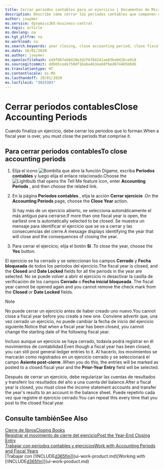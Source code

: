 ```yaml
---
title: Cerrar periodos contables para un ejercicio | Documentos de Microsoft
description: Describe cómo cerrar los periodos contables que componen el ejercicio.
author: jswymer
ms.service: dynamics365-business-central
ms.topic: article
ms.devlang: na
ms.tgt_pltfrm: na
ms.workload: na
ms.search.keywords: year closing, close accounting period, close fiscal year, bank account detailed trial balance
ms.date: 10/01/2020
ms.author: jswymer
ms.openlocfilehash: e49f067eb0410e3d2f6f84241ae83be041bce918
ms.sourcegitcommit: ddbb5cede750df1baba4b3eab8fbed6744b5b9d6
ms.translationtype: HT
ms.contentlocale: es-MX
ms.lasthandoff: 10/01/2020
ms.locfileid: "3925383"
---
```

# <a name="close-accounting-periods"></a><span data-ttu-id="461af-103">Cerrar periodos contables</span><span class="sxs-lookup"><span data-stu-id="461af-103">Close Accounting Periods</span></span>
<span data-ttu-id="461af-104">Cuando finaliza un ejercicio, debe cerrar los periodos que lo forman.</span><span class="sxs-lookup"><span data-stu-id="461af-104">When a fiscal year is over, you must close the periods that comprise it.</span></span>

## <a name="to-close-accounting-periods"></a><span data-ttu-id="461af-105">Para cerrar periodos contables</span><span class="sxs-lookup"><span data-stu-id="461af-105">To close accounting periods</span></span>
1. <span data-ttu-id="461af-106">Elija el icono ![Bombilla que abre la función Dígame](media/ui-search/search_small.png "Dígame qué desea hacer"), escriba **Periodos contables** y luego elija el enlace relacionado.</span><span class="sxs-lookup"><span data-stu-id="461af-106">Choose the ![Lightbulb that opens the Tell Me feature](media/ui-search/search_small.png "Tell me what you want to do") icon, enter **Accounting Periods** , and then choose the related link.</span></span>
2. <span data-ttu-id="461af-107">En la página **Periodos contables** , elija la acción **Cerrar ejercicio** .</span><span class="sxs-lookup"><span data-stu-id="461af-107">On the **Accounting Periods** page, choose the **Close Year** action.</span></span>

    <span data-ttu-id="461af-108">Si hay más de un ejercicio abierto, se selecciona automáticamente el más antiguo para cerrarse.</span><span class="sxs-lookup"><span data-stu-id="461af-108">If more than one fiscal year is open, the earliest one is automatically selected to be closed.</span></span> <span data-ttu-id="461af-109">Se muestra un mensaje para identificar el ejercicio que se va a cerrar y las consecuencias del cierre.</span><span class="sxs-lookup"><span data-stu-id="461af-109">A message displays identifying the year that will close and the consequences of closing the year.</span></span>
3. <span data-ttu-id="461af-110">Para cerrar el ejercicio, elija el botón **Sí** .</span><span class="sxs-lookup"><span data-stu-id="461af-110">To close the year, choose the **Yes** button.</span></span>

<span data-ttu-id="461af-111">El ejercicio se ha cerrado y se seleccionan los campos **Cerrado** y **Fecha bloqueada** de todos los periodos del ejercicio.</span><span class="sxs-lookup"><span data-stu-id="461af-111">The fiscal year is closed, and the **Closed** and **Date Locked** fields for all the periods in the year are selected.</span></span> <span data-ttu-id="461af-112">No se puede volver a abrir el ejercicio ni desactivar la casilla de verificación de los campos **Cerrado** o **Fecha inicial bloqueada** .</span><span class="sxs-lookup"><span data-stu-id="461af-112">The fiscal year cannot be opened again and you cannot remove the check mark from the **Closed** or **Date Locked** fields.</span></span>

> [!NOTE]  
>   <span data-ttu-id="461af-113">No puede cerrar un ejercicio antes de haber creado uno nuevo.</span><span class="sxs-lookup"><span data-stu-id="461af-113">You cannot close a fiscal year before you create a new one.</span></span> <span data-ttu-id="461af-114">Conviene advertir que, una vez cerrado un ejercicio, no puede cambiar la fecha de inicio del ejercicio siguiente.</span><span class="sxs-lookup"><span data-stu-id="461af-114">Notice that when a fiscal year has been closed, you cannot change the starting date of the following fiscal year.</span></span>

<span data-ttu-id="461af-115">Incluso aunque un ejercicio se haya cerrado, todavía podrá registrar en él movimientos de contabilidad.</span><span class="sxs-lookup"><span data-stu-id="461af-115">Even though a fiscal year has been closed, you can still post general ledger entries to it.</span></span> <span data-ttu-id="461af-116">Al hacerlo, los movimientos se marcarán como registrados en un ejercicio cerrado y se seleccionará el campo **Asiento post-cierre** .</span><span class="sxs-lookup"><span data-stu-id="461af-116">When you do this, the entries will be marked as posted to a closed fiscal year and the **Prior-Year Entry** field will be selected.</span></span>

<span data-ttu-id="461af-117">Después de cerrar un ejercicio, debe regularizar las cuentas de resultados y transferir los resultados del año a una cuenta del balance.</span><span class="sxs-lookup"><span data-stu-id="461af-117">After a fiscal year is closed, you must close the income statement accounts and transfer the year's results to an account in the balance sheet.</span></span> <span data-ttu-id="461af-118">Puede repetirlo cada vez que registre el ejercicio cerrado.</span><span class="sxs-lookup"><span data-stu-id="461af-118">You can repeat this every time that you post to the closed fiscal year.</span></span>

## <a name="see-also"></a><span data-ttu-id="461af-119">Consulte también</span><span class="sxs-lookup"><span data-stu-id="461af-119">See Also</span></span>

[<span data-ttu-id="461af-120">Cierre de libros</span><span class="sxs-lookup"><span data-stu-id="461af-120">Closing Books</span></span>](year-close-books.md)  
[<span data-ttu-id="461af-121">Registrar el movimiento de cierre del ejercicio</span><span class="sxs-lookup"><span data-stu-id="461af-121">Post the Year-End Closing Entry</span></span>](year-how-post-year-end-close-entry.md)  
[<span data-ttu-id="461af-122">Trabajar con periodos contables y ejercicios</span><span class="sxs-lookup"><span data-stu-id="461af-122">Work with Accounting Periods and Fiscal Years</span></span>](finance-accounting-periods-and-fiscal-years.md)  
<span data-ttu-id="461af-123">[Trabajar con [!INCLUDE[d365fin](includes/d365fin_md.md)]](ui-work-product.md)</span><span class="sxs-lookup"><span data-stu-id="461af-123">[Working with [!INCLUDE[d365fin](includes/d365fin_md.md)]](ui-work-product.md)</span></span>
